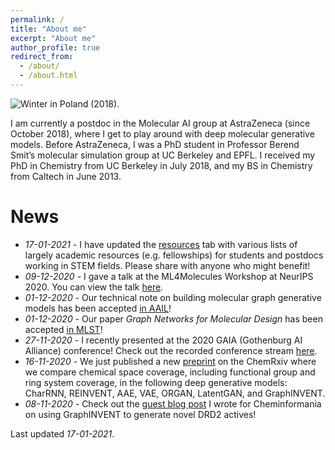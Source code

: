 ```yaml
---
permalink: /
title: "About me"
excerpt: "About me"
author_profile: true
redirect_from: 
  - /about/
  - /about.html
---
```


![Winter in Poland (2018).](images/about-me-3.jpg)

I am currently a postdoc in the Molecular AI group at AstraZeneca (since October 2018), where I get to play around with deep molecular generative models. Before AstraZeneca, I was a PhD student in Professor Berend Smit’s molecular simulation group at UC Berkeley and EPFL. I received my PhD in Chemistry from UC Berkeley in July 2018, and my BS in Chemistry from Caltech in June 2013.

# News
* *17-01-2021* - I have updated the [resources](https://rociomer.github.io/resources/) tab with various lists of largely academic resources (e.g. fellowships) for students and postdocs working in STEM fields. Please share with anyone who might benefit!
* *09-12-2020* - I gave a talk at the ML4Molecules Workshop at NeurIPS 2020. You can view the talk [here](https://slideslive.com/38938184/applying-graph-neural-networks-to-molecular-design).
* *01-12-2020* - Our technical note on building molecular graph generative models has been accepted [in AAIL](https://doi.org/10.1002/ail2.18)!
* *01-12-2020* - Our paper *Graph Networks for Molecular Design* has been accepted [in MLST](https://doi.org/10.1088/2632-2153/abcf91)! 
* *27-11-2020* - I recently presented at the 2020 GAIA (Gothenburg AI Alliance) conference! Check out the recorded conference stream [here](https://www.youtube.com/watch?v=ljhtfrtuNqw&feature=youtu.be).
* *16-11-2020* - We just published a new [preprint](https://chemrxiv.org/articles/preprint/Comparative_Study_of_Deep_Generative_Models_on_Chemical_Space_Coverage/13234289) on the ChemRxiv where we compare chemical space coverage, including functional group and ring system coverage, in the following deep generative models: CharRNN, REINVENT, AAE, VAE, ORGAN, LatentGAN, and GraphINVENT.
* *08-11-2020* -  Check out the [guest blog post](http://www.cheminformania.com/using-graphinvent-to-generate-novel-drd2-actives/) I wrote for Cheminformania on using GraphINVENT to generate novel DRD2 actives!

Last updated *17-01-2021*.
